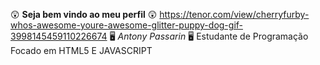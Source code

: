 😲 **Seja bem vindo ao meu perfil** 😲
https://tenor.com/view/cherryfurby-whos-awesome-youre-awesome-glitter-puppy-dog-gif-3998145459110226674
       🖥️ _Antony Passarin_ 🖥️
       Estudante de Programação
     Focado em HTML5 E JAVASCRIPT
